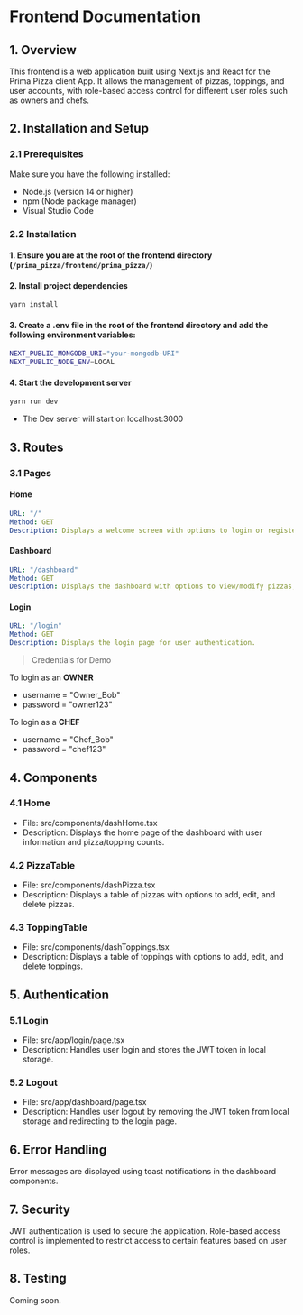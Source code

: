 # Frontend Documentation

## 1. Overview
This frontend is a web application built using Next.js and React for the Prima Pizza client App. It allows the management of pizzas, toppings, and user accounts, with role-based access control for different user roles such as owners and chefs.

## 2. Installation and Setup

### 2.1 Prerequisites
Make sure you have the following installed:
- Node.js (version 14 or higher)
- npm (Node package manager)
- Visual Studio Code

### 2.2 Installation

#### 1. Ensure you are at the root of the frontend directory (`/prima_pizza/frontend/prima_pizza/`)

#### 2. Install project dependencies
```bash
yarn install
```

#### 3. Create a .env file in the root of the frontend directory and add the following environment variables:
```bash
NEXT_PUBLIC_MONGODB_URI="your-mongodb-URI"
NEXT_PUBLIC_NODE_ENV=LOCAL
```

#### 4. Start the development server
```bash
yarn run dev
```

- The Dev server will start on localhost:3000


## 3. Routes

### 3.1 Pages

#### Home 
```yaml
URL: "/"
Method: GET
Description: Displays a welcome screen with options to login or register
```


#### Dashboard
```yaml
URL: "/dashboard"
Method: GET
Description: Displays the dashboard with options to view/modify pizzas, view/modify toppings, and account settings.
```

#### Login 
```yaml
URL: "/login"
Method: GET
Description: Displays the login page for user authentication.
```

> Credentials for Demo

To login as an <b>OWNER</b>
<ul>
  <li>username = "Owner_Bob"
  <li>password = "owner123"
</ul>

To login as a <b>CHEF</b>
<ul>
  <li>username = "Chef_Bob"
  <li>password = "chef123"
</ul>


## 4. Components

### 4.1 Home

<ul>
  <li>File: src/components/dashHome.tsx</li>
  <li>Description: Displays the home page of the dashboard with user information and pizza/topping counts.</li>
</ul>

### 4.2 PizzaTable

<ul>
<li>File: src/components/dashPizza.tsx</li>
<li>Description: Displays a table of pizzas with options to add, edit, and delete pizzas.</li>
</ul>

### 4.3 ToppingTable

<ul>
  <li>File: src/components/dashToppings.tsx</li>
  <li>Description: Displays a table of toppings with options to add, edit, and delete toppings.</li>
</ul>

## 5. Authentication

### 5.1 Login

<ul>
  <li>File: src/app/login/page.tsx</li>
  <li>Description: Handles user login and stores the JWT token in local storage.</li>
</ul>

### 5.2 Logout

<ul>
  <li>File: src/app/dashboard/page.tsx</li>
  <li>Description: Handles user logout by removing the JWT token from local storage and redirecting to the login page.</li>
</ul>


## 6. Error Handling

Error messages are displayed using toast notifications in the dashboard components.

## 7. Security

JWT authentication is used to secure the application.
Role-based access control is implemented to restrict access to certain features based on user roles.

## 8. Testing

Coming soon.
